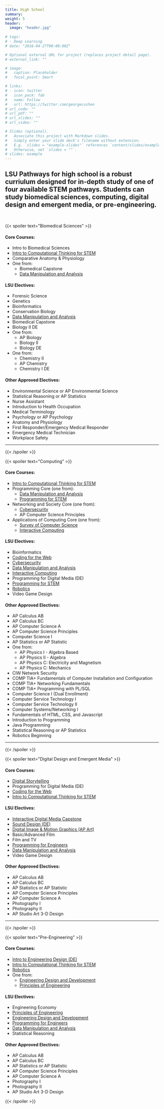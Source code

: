 ```yaml
---
title: High School
summary: 
weight: 5
header:
  image: "header.jpg"
  
# tags:
# - Deep Learning
# date: "2016-04-27T00:00:00Z"

# Optional external URL for project (replaces project detail page).
# external_link: ""

# image:
#   caption: Placeholder
#   focal_point: Smart

# links:
# - icon: twitter
#   icon_pack: fab
#   name: Follow
#   url: https://twitter.com/georgecushen
# url_code: ""
# url_pdf: ""
# url_slides: ""
# url_video: ""

# Slides (optional).
#   Associate this project with Markdown slides.
#   Simply enter your slide deck's filename without extension.
#   E.g. `slides = "example-slides"` references `content/slides/example-slides.md`.
#   Otherwise, set `slides = ""`.
# slides: example
---
```


## LSU Pathways for high school is a robust curriulum designed for in-depth study of one of four available STEM pathways. Students can study biomedical sciences, computing, digital design and emergent media, or pre-engineering. 
<br>


{{< spoiler text="Biomedical Sciences" >}}
   #### Core Courses:
   - Intro to Biomedical Sciences
   - <a href ="../../curriculum/syllabi/Syllabus_Intro-to-Computational-Thinking.pdf" Target ="_blank">Intro to Computational Thinking for STEM </a>
   - Comparative Anatomy & Physiology
   - One from:
     - Biomedical Capstone
     - <a href = "../../curriculum/syllabi/data-manipulation-and-analysis.pdf" target="_blank"> Data Manipulation and Analysis </a>

  #### LSU Electives:
   - Forensic Science
   - Genetics
   - Bioinformatics
   - Conservation Biology
   - <a href = "../../curriculum/syllabi/data-manipulation-and-analysis.pdf" target="_blank"> Data Manipulation and Analysis </a>
   - Biomedical Capstone
   - Biology II DE
   - One from:
     - AP Biology
     - Biology II
     - Biology DE
   - One from:
     - Chemistry II
     - AP Chemistry
     - Chemistry I DE
  
   #### Other Approved Electives:
   - Environmental Science or AP Environmental Science
   - Statistical Reasoning or AP Statistics
   - Nurse Assistant
   - Introduction to Health Occupation
   - Medical Terminology
   - Psychology or AP Psychology
   - Anatomy and Physiology
   - First Responder/Emergency Medical Responder
   - Emergency Medical Technician
   - Workplace Safety

------

{{< /spoiler >}}

{{< spoiler text="Computing" >}}

   #### Core Courses:
   - <a href ="../../curriculum/syllabi/Syllabus_Intro-to-Computational-Thinking.pdf" Target ="_blank">Intro to Computational Thinking for STEM </a>
   - Programming Core (one from):
     - <a href = "../../curriculum/syllabi/data-manipulation-and-analysis.pdf" target="_blank"> Data Manipulation and Analysis </a>
     - <a href = "../../curriculum/syllabi/Syllabus_Programming-for-STEM.pdf" Target ="_blank"> Programming for STEM </a>
   - Networking and Society Core (one from):
       - <a href = "../../curriculum/syllabi/Syllabus_Cybersecurity.pdf" Target = "_blank"> Cybersecurity </a>
       - AP Computer Science Principles
   - Applications of Computing Core (one from):
       - <a href = "../../curriculum/syllabi/Syllabus_Survey-of-Computing.pdf" Target = "_blank"> Survey of Computer Science </a>
       - <a href = "../../curriculum/syllabi/Syllabus_Interactive-Computing.pdf" target = "_blank"> Interactive Computing </a>

   #### LSU Electives:
   - Bioinformatics
   - <a href = "../../curriculum/syllabi/coding-for-the-web.pdf" target = "_blank"> Coding for the Web </a>
   - <a href = "../../curriculum/syllabi/Syllabus_Cybersecurity.pdf" target = "_blank"> Cybersecurity </a>
   - <a href = "../../curriculum/syllabi/data-manipulation-and-analysis.pdf" target="_blank"> Data Manipulation and Analysis </a>
   - <a a href = "../../curriculum/syllabi/Syllabus_Interactive-Computing.pdf" target = "_blank"> Interactive Computing </a>
   - Programming for Digital Media (DE)
   - <a href = "../../curriculum/syllabi/Syllabus_Programming-for-STEM.pdf" Target ="_blank"> Programming for STEM </a>
   - <a href = "../../curriculum/syllabi/Intro to Robotics.pdf" target = "_blank"> Robotics </a>
   - Video Game Design

   #### Other Approved Electives:
   - AP Calculus AB
   - AP Calculus BC
   - AP Computer Science A
   - AP Computer Science Principles
   - Computer Science I
   -  AP Statistics or AP Statistic
   - One from:
       - AP Physics I - Algebra Based
       - AP Physics II - Algebra
       - AP Physics C: Electricity and Magnetism
       - AP Physics C: Mechanics
   - CIW Network Security
   - COMP TIA+ Fundamentals of Computer Installation and Configuration
   - COMP TIA+ Networking Fundamentals
   - COMP TIA+ Programming with PL/SQL
   - Computer Science I (Dual Enrollment)
   - Computer Service Technology I
   - Computer Service Technology II
   - Computer Systems/Networking I
   - Fundamentals of HTML, CSS, and Javascript
   - Introduction to Programming
   - Java Programming
   - Statistical Reasoning or AP Statistics
   - Robotics Beginning


-----

{{< /spoiler >}}


{{< spoiler text="Digital Design and Emergent Media" >}}

  #### Core Courses:
   - <a href = "../../curriculum/syllabi/digital-storytelling.pdf" target = "_blank"> Digital Storytelling </a>
   - Programming for Digital Media (DE)
   - <a href = "../../curriculum/syllabi/coding-for-the-web.pdf" target = "_blank"> Coding for the Web </a>
   - <a href ="../../curriculum/syllabi/Syllabus_Intro-to-Computational-Thinking.pdf" Target ="_blank">Intro to Computational Thinking for STEM </a>

  #### LSU Electives:
   - <a href = "../../curriculum/syllabi/interactive-digital-media-capstone.pdf" target = "_blank"> Interactive Digital Media Capstone </a>
   - <a href = "../../curriculum/syllabi/sound-design.pdf" target = "_blank">Sound Design (DE)</a>
   - <a href = "../../curriculum/syllabi/ditigal-image-and-motion-graphics.pdf" target = "_blank"> Digital Image & Motion Graphics (AP Art) </a>
   - Basic/Advanced Film
   - Film and TV
   - <a href = "../../curriculum/syllabi/programming-for-engineers.pdf" target = "_blank"> Programming for Engineers </a>
   - <a href = "../../curriculum/syllabi/data-manipulation-and-analysis.pdf" target="_blank"> Data Manipulation and Analysis </a>
   - Video Game Design

  #### Other Approved Electives:
   - AP Calculus AB
   - AP Calculus BC
   - AP Statistics or AP Statistic
   - AP Computer Science Principles
   - AP Computer Science A
   - Photography I
   - Photography II
   - AP Studio Art 3-D Design

------


{{< /spoiler >}}

{{< spoiler text="Pre-Engineering" >}}

   #### Core Courses:
   - <a href = "../../curriculum/syllabi/Intro to Engineering.pdf" target = "_blank"> Intro to Engineering Design (DE) </a>
   - <a href ="../../curriculum/syllabi/Syllabus_Intro-to-Computational-Thinking.pdf" Target ="_blank">Intro to Computational Thinking for STEM </a>
   - <a href = "../../curriculum/syllabi/Intro to Robotics.pdf" target = "_blank"> Robotics </a>
   - One from:
      - <a href = "../../curriculum/syllabi/Engineering Design and Development.pdf" target = "_blank"> Engineering Design and Development </a>
      - <a href ="../../curriculum/syllabi/Principles of Engineering.pdf" target = "_blank"> Principles of Engineering </a>

   #### LSU Electives:
   - Engineering Economy
   - <a href ="../../curriculum/syllabi/Principles of Engineering.pdf" target = "_blank"> Principles of Engineering </a>
   - <a href = "../../curriculum/syllabi/Engineering Design and Development.pdf" target = "_blank"> Engineering Design and Development </a>
   - <a href = "../../curriculum/syllabi/programming-for-engineers.pdf" target = "_blank"> Programming for Engineers </a>
   - <a href = "../../curriculum/syllabi/data-manipulation-and-analysis.pdf" target="_blank"> Data Manipulation and Analysis </a>
   - Statistical Reasoning

   #### Other Approved Electives:
   - AP Calculus AB
   - AP Calculus BC
   - AP Statistics or AP Statistic
   - AP Computer Science Principles
   - AP Computer Science A
   - Photography I
   - Photography II
   - AP Studio Art 3-D Design

{{< /spoiler >}}
<br>